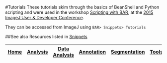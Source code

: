 #Tutorials
These tutorials skim through the basics of BeanShell and Python scripting and were used in the
workshop [Scripting with BAR](http://imagej.net/Conference_2015_Program#Tiago_Ferreira_-_Scripting_with_BAR),
at the [2015 ImageJ User & Developer Conference](http://imagej.net/Conference_2015).

They can be accessed from ImageJ using `BAR> Snippets> Tutorials`

##See also
Resources listed in [Snippets](https://github.com/tferr/Scripts/tree/master/Snippets#useful-resources)


| [Home] | [Analysis] | [Data Analysis] | [Annotation] | [Segmentation] | [Tools] | [Plugins] | [lib] | [Snippets] | [IJ] |
|:------:|:----------:|:---------------:|:------------:|:--------------:|:-------:|:---------:|:-----:|:----------:|:----:|

[Home]: https://github.com/tferr/Scripts#ij-bar
[Analysis]: https://github.com/tferr/Scripts/tree/master/Analysis#analysis
[Data Analysis]: https://github.com/tferr/Scripts/tree/master/Data_Analysis#data-analysis
[Annotation]: https://github.com/tferr/Scripts/tree/master/Annotation#annotation
[Segmentation]: https://github.com/tferr/Scripts/tree/master/Segmentation#segmentation
[Morphometry]: https://github.com/tferr/Scripts/tree/master/Morphometry#morphometry
[Tools]: https://github.com/tferr/Scripts/tree/master/Tools#tools-and-toolsets
[Plugins]: https://github.com/tferr/Scripts/tree/master/BAR#bar-plugins
[lib]: https://github.com/tferr/Scripts/tree/master/lib#lib
[Snippets]: https://github.com/tferr/Scripts/tree/master/Snippets#snippets
[IJ]: http://imagej.net/BAR
